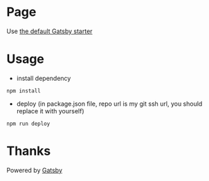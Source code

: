 # Page
Use [the default Gatsby starter](https://github.com/gatsbyjs/gatsby-starter-default/)

# Usage
* install dependency
```shell
npm install
```
* deploy (in package.json file, repo url is my git ssh url, you should replace it with yourself)
```shell
npm run deploy
```

# Thanks 
Powered by [Gatsby](https://www.gatsbyjs.org/docs/building-with-components/)

